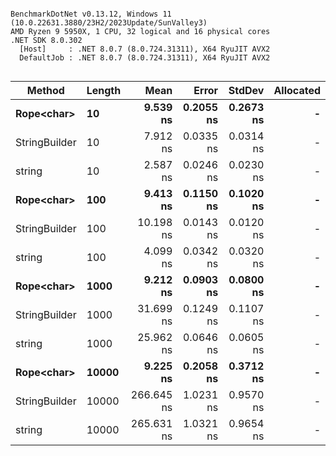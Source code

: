 ```

BenchmarkDotNet v0.13.12, Windows 11 (10.0.22631.3880/23H2/2023Update/SunValley3)
AMD Ryzen 9 5950X, 1 CPU, 32 logical and 16 physical cores
.NET SDK 8.0.302
  [Host]     : .NET 8.0.7 (8.0.724.31311), X64 RyuJIT AVX2
  DefaultJob : .NET 8.0.7 (8.0.724.31311), X64 RyuJIT AVX2


```
| Method        | Length | Mean       | Error     | StdDev    | Allocated |
|-------------- |------- |-----------:|----------:|----------:|----------:|
| **Rope&lt;char&gt;**    | **10**     |   **9.539 ns** | **0.2055 ns** | **0.2673 ns** |         **-** |
| StringBuilder | 10     |   7.912 ns | 0.0335 ns | 0.0314 ns |         - |
| string        | 10     |   2.587 ns | 0.0246 ns | 0.0230 ns |         - |
| **Rope&lt;char&gt;**    | **100**    |   **9.413 ns** | **0.1150 ns** | **0.1020 ns** |         **-** |
| StringBuilder | 100    |  10.198 ns | 0.0143 ns | 0.0120 ns |         - |
| string        | 100    |   4.099 ns | 0.0342 ns | 0.0320 ns |         - |
| **Rope&lt;char&gt;**    | **1000**   |   **9.212 ns** | **0.0903 ns** | **0.0800 ns** |         **-** |
| StringBuilder | 1000   |  31.699 ns | 0.1249 ns | 0.1107 ns |         - |
| string        | 1000   |  25.962 ns | 0.0646 ns | 0.0605 ns |         - |
| **Rope&lt;char&gt;**    | **10000**  |   **9.225 ns** | **0.2058 ns** | **0.3712 ns** |         **-** |
| StringBuilder | 10000  | 266.645 ns | 1.0231 ns | 0.9570 ns |         - |
| string        | 10000  | 265.631 ns | 1.0321 ns | 0.9654 ns |         - |
